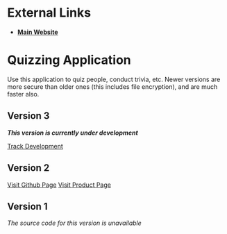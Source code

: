 # External Links
<ul>
  <li>
    <a href="https://geetanshgautam.wixsite.com/home", target="_"><strong>Main Website</strong></a>
  </li>
</ul>
  
# Quizzing Application

Use this application to quiz people, conduct trivia, etc. Newer versions are more secure than older ones (this includes file encryption), and are much faster also. 

## Version 3
<em><strong>This version is currently under development</strong></em>

<a href="https://geetanshgautam0.github.io/QAS3">Track Development</a>

## Version 2
<a href="https://geetanshgautam0.github.io/Quizzing-Application-2">Visit Github Page</a>
<a href="https://geetanshgautam.wixsite.com/home/qa-ver2-product-page">Visit Product Page</a>

## Version 1
<em>The source code for this version is unavailable</em>

